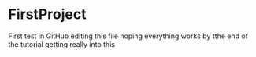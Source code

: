 # FirstProject
First test in GitHub
editing this file
hoping everything works by tthe end of the tutorial
getting really into this 
